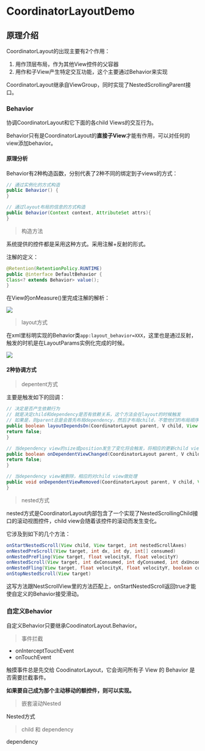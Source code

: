# CoordinatorLayoutDemo

## 原理介绍

CoordinatorLayout的出现主要有2个作用：
1. 用作顶层布局，作为其他View控件的父容器
2. 用作和子View产生特定交互功能，这个主要通过Behavior来实现

CoordinatorLayout继承自ViewGroup，同时实现了NestedScrollingParent接口。

### Behavior

协调CoordinatorLayout和它下面的各child Views的交互行为。

Behavior只有是CoordinatorLayout的**直接子View**才能有作用，可以对任何的view添加behavior。

#### 原理分析

Behavior有2种构造函数，分别代表了2种不同的绑定到子views的方式：

```java
// 通过实例化的方式构造
public Behavior() {
}

// 通过layout布局的信息的方式构造
public Behavior(Context context, AttributeSet attrs){
}
```

> 构造方法

系统提供的控件都是采用这种方式。采用注解+反射的形式。

注解的定义：

```java
@Retention(RetentionPolicy.RUNTIME)
public @interface DefaultBehavior {
Class<? extends Behavior> value();
}
```

在View的onMeasure()里完成注解的解析：

![](/img/p2.png)

> layout方式

在xml里标明实现的Behavior类`app:layout_behavior=XXX`，这里也是通过反射，触发的时机是在LayoutParams实例化完成的时候。

![](/img/p1.png)

#### 2种协调方式

> depentent方式

主要是触发如下的回调：

```java
// 决定是否产生依赖行为
// 就是决定child和dependency是否有依赖关系，这个方法会在layout的时候触发
// 如果是，则parent总是会首先布局dependency，然后才布局child，不管他们的布局顺序；当dependency位置变化时，调用onDependentViewChanged()
public boolean layoutDependsOn(CoordinatorLayout parent, V child, View dependency) {
return false;
}

// 当dependency view的size或position发生了变化将会触发，将相应的更新child view
public boolean onDependentViewChanged(CoordinatorLayout parent, V child, View dependency) {
return false;
}

// 当dependency view被删除，相应的对child view做处理
public void onDependentViewRemoved(CoordinatorLayout parent, V child, View dependency) {
}
```

> nested方式

nested方式是CoordinatorLayout内部包含了一个实现了NestedScrollingChild接口的滚动视图控件，child view会随着该控件的滚动而发生变化。

它涉及到如下的几个方法：

```java
onStartNestedScroll(View child, View target, int nestedScrollAxes)
onNestedPreScroll(View target, int dx, int dy, int[] consumed)
onNestedPreFling(View target, float velocityX, float velocityY)
onNestedScroll(View target, int dxConsumed, int dyConsumed, int dxUnconsumed, int dyUnconsumed)
onNestedFling(View target, float velocityX, float velocityY, boolean consumed)
onStopNestedScroll(View target)
```

这写方法跟NestScrollView里的方法匹配上，onStartNestedScroll返回true才能使自定义的Behavior接受滑动。

### 自定义Behavior

自定义Behavior只要继承CoodinatorLayout.Behavior。

> 事件拦截

* onInterceptTouchEvent
* onTouchEvent

触摸事件总是先交给 CoodinatorLayout，它会询问所有子 View 的 Behavior 是否需要拦截事件。

**如果要自己成为那个主动移动的额控件，则可以实现。**

> 嵌套滚动Nested

Nested方式

> child 和 dependency

dependency
